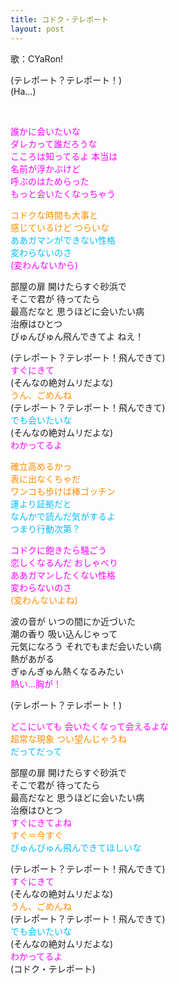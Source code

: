 ```yaml
---
title: コドク・テレポート
layout: post
---
```

歌：CYaRon!

<p>(テレポート？テレポート！)<br />
(Ha...)</p><br />

<p><font color="magenta">誰かに会いたいな<br />
ダレカって誰だろうな<br />
こころは知ってるよ 本当は<br />
名前が浮かぶけど<br />
呼ぶのはためらった<br />
もっと会いたくなっちゃう</font></p>

<p><font color="darkorange">コドクな時間も大事と<br />
感じているけど つらいな</font><br />
<font color="deepskyblue">ああガマンができない性格<br />
変わらないのさ</font><br />
<font color="magenta">(変わんないから)</font></p>

<p>部屋の扉 開けたらすぐ砂浜で<br />
そこで君が 待ってたら<br />
最高だなと 思うほどに会いたい病<br />
治療はひとつ<br />
びゅんびゅん飛んできてよ ねえ！</p>

<p>(テレポート？テレポート！飛んできて)<br />
<font color="magenta">すぐにきて</font><br />
(そんなの絶対ムリだよな)<br />
<font color="darkorange">うん、ごめんね</font><br />
(テレポート？テレポート！飛んできて)<br />
<font color="deepskyblue">でも会いたいな</font><br />
(そんなの絶対ムリだよな)<br />
<font color="magenta">わかってるよ</font></p>

<p><font color="darkorange">確立高めるかっ<br />
表に出なくちゃだ<br />
ワンコも歩けば棒ゴッチン</font><br />
<font color="deepskyblue">運より証拠だと<br />
なんかで読んだ気がするよ<br />
つまり行動次第？</font></p>

<p><font color="magenta">コドクに飽きたら騒ごう<br />
恋しくなるんだ おしゃべり<br />
ああガマンしたくない性格<br />
変わらないのさ</font><br />
<font color="darkorange">(変わんないよね)</font></p>

<p>波の音が いつの間にか近づいた<br />
潮の香り 吸い込んじゃって<br />
元気になろう それでもまだ会いたい病<br />
熱があがる<br />
ぎゅんぎゅん熱くなるみたい<br />
<font color="magenta">熱い…胸が！</font></p>

<p>(テレポート？テレポート！)</p>

<p><font color="magenta">どこにいても 会いたくなって会えるよな</font><br />
<font color="darkorange">超常な現象 つい望んじゃうね</font><br />
<font color="deepskyblue">だってだって</font></p>

<p>部屋の扉 開けたらすぐ砂浜で<br />
そこで君が 待ってたら<br />
最高だなと 思うほどに会いたい病<br />
治療はひとつ<br />
<font color="magenta">すぐにきてよね</font><br />
<font color="darkorange">すぐ＝今すぐ</font><br />
<font color="deepskyblue">びゅんびゅん飛んできてほしいな</font></p>

<p>(テレポート？テレポート！飛んできて)<br />
<font color="magenta">すぐにきて</font><br />
(そんなの絶対ムリだよな)<br />
<font color="darkorange">うん、ごめんね</font><br />
(テレポート？テレポート！飛んできて)<br />
<font color="deepskyblue">でも会いたいな</font><br />
(そんなの絶対ムリだよな)<br />
<font color="magenta">わかってるよ</font><br />
(コドク・テレポート)</p>